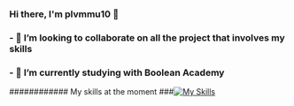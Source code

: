 ### Hi there, I'm plvmmu10 👋
### - 👯 I’m looking to collaborate on all the project that involves my skills
### - 🔭 I’m currently studying with Boolean Academy
############ My skills at the moment
###[![My Skills](https://skillicons.dev/icons?i=js,html,css,vue,bootstrap)](https://skillicons.dev)
